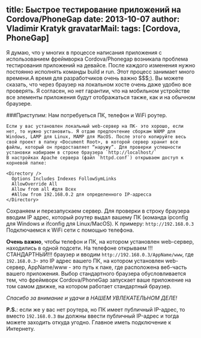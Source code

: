 title: Быстрое тестирование приложений на Cordova/PhoneGap
date: 2013-10-07
author: Vladimir Kratyk
gravatarMail: 
tags: [Cordova, PhoneGap]
---

Я думаю, что у многих в процессе написания приложения с использованием фреймворка Cordova/Phonegap возникала проблема тестирования приложений на девайсе. После каждого изменения нужно постоянно исполнять команды build и run. Этот процесс занимает много времени.А время для разработчиков очень важно $$$;). 
Вы можете сказать, что через браузер на локальном хосте очень даже удобно все проверять. Я согласен, но нет гарантии, что на мобильном устройстве все элементы приложения будут отображаться также, как и на обычном браузере. 

###Приступим:
Нам потребуеться ПК, телефон и WiFi роутер.
	
	Если у вас установлен локальный web-сервер на ПК- это хорошо, если нет, то нужно установить. Я отдаю предпочтение сборкам WAMP для Windows, LAMP для Linux, MAMP для MacOS. После этого копируйте весь свой проект в папку <Document Root>, в которой сервер хранит все файлы, который он предоставляет “наружу”. Для проверки успешности установки набираем в строке браузера `http://localhost/`
	В настройках Apache сервера (файл `httpd.conf`) открываем доступ к корневой папке:
	
```
<Directory />
  Options Includes Indexes FollowSymLinks
  AllowOverride All
  Allow from all #для Всех
  #Allow from 192.168.0.2 для определенного IP-адресса
</Directory>
```

Сохраняем и перезапускаем сервер. Для проверки в строку браузера вводим IP адрес, который роутер выдал вашему ПК (команда ipconfig для Windows и ifconfig для Linux/MacOS). 
К примеру: `http://192.168.0.3`
Подключаемся к WiFi сети с помощью телефона. 

**Очень важно**, чтобы телефон и ПК, на котором установлен web-сервер, находились в  одной подсети. На телефоне открываем !!!СТАНДАРТНЫЙ!!! браузер и вводим `http://192.168.0.3/AppName/www`, где `192.168.0.3`- это IP адрес вашего ПК, на котором установлен web-сервер, AppName/www - это путь к паке, где расположена веб-часть вашего приложения. 
Выбор стандартного браузера обусловливается тем, что фреймворк Cordova/PhoneGap запускает ваше приложение на том самом движке, на котором работает стандартный браузер.

*Спасибо за внимание и удачи в НАШЕМ УВЛЕКАТЕЛЬНОМ ДЕЛЕ!*

**P.S.**: если же у вас нет роутера, но ПК имеет публичный IP-адрес, то вместо `192.168.0.3` вы должны ввести публичный IP-адрес и тогда можете заходить откуда угодно. Главное иметь подключение к Интернету.





